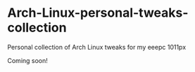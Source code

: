 Arch-Linux-personal-tweaks-collection
=====================================

Personal collection of Arch Linux tweaks for my eeepc 1011px


Coming soon!
